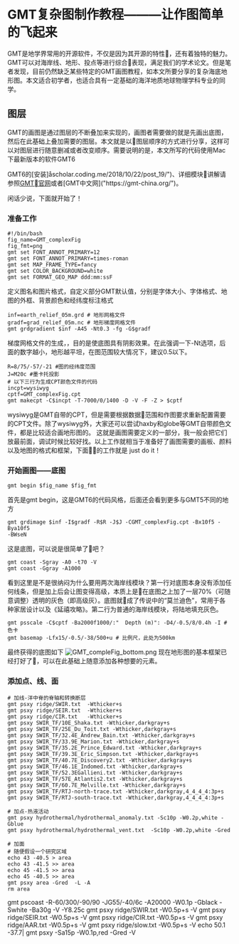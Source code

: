 # GMT复杂图制作教程———让作图简单的飞起来
GMT是地学界常用的开源软件，不仅是因为其开源的特性，还有着独特的魅力。GMT可以对海岸线、地形、投点等进行综合表现，满足我们的学术论文。但是笔者发现，目前仍然缺乏某些特定的GMT画图教程，如本文所要分享的复杂海底地形图。本文适合初学者，也适合具有一定基础的海洋地质地球物理学科专业的同学。

## 图层
GMT的画图是通过图层的不断叠加来实现的，画图者需要做的就是先画出底图，然后在此基础上叠加需要的图层。本文就是以图层顺序的方式进行分享，这样可以对图层进行随意删减或者改变顺序。需要说明的是，本文所写的代码使用Mac下最新版本的软件GMT6

GMT6的[安装]åscholar.coding.me/2018/10/22/post_19/")、详细模块讲解请参照[GMT官网]("http://gmt.soest.hawaii.edu/doc/5.4.4/index.html")或者[GMT中文网]("https://gmt-china.org/")。

闲话少说，下面就开始了！

### 准备工作
```
#!/bin/bash
fig_name=GMT_complexFig
fig_fmt=png
gmt set FONT_ANNOT_PRIMARY=12
gmt set FONT_ANNOT_PRIMARY=times-roman
gmt set MAP_FRAME_TYPE=fancy
gmt set COLOR_BACKGROUND=white
gmt set FORMAT_GEO_MAP ddd:mm:ssF
```
定义图名和图片格式，自定义部分GMT默认值，分别是字体大小、字体格式、地图的外框、背景颜色和经纬度标注格式
```
inf=earth_relief_05m.grd # 地形网格文件
gradf=grad_relief_05m.nc # 地形梯度网格文件
gmt grdgradient $inf -A45 -Nt0.3 -fg -G$gradf 
```
梯度网格文件的生成，，目的是使底图具有阴影效果。在此强调一下-Nt选项，后面的数字越小，地形越平坦，在图范围较大情况下，建议0.5以下。
```
R=8/75/-57/-21 #图的经纬度范围
J=M20c #墨卡托投影
# 以下三行为生成CPT颜色文件的代码
incpt=wysiwyg
cptf=GMT_complexFig.cpt
gmt makecpt -C$incpt -T-7000/0/1400 -D -V -F -Z > $cptf
```
wysiwyg是GMT自带的CPT，但是需要根据数据范围和作图要求重新配置需要的CPT文件。除了wysiwyg外，大家还可以尝试haxby和globe等GMT自带颜色文件，都是比较适合画地形图的。
这就是画图需要定义的一部分，我一般会把它们放最前面，调试时候比较好找。以上工作就相当于准备好了画图需要的画板、颜料以及地图的格式和框架，下面的工作就是 just do it！

### 开始画图——底图
```
gmt begin $fig_name $fig_fmt 
```
首先是gmt begin，这是GMT6的代码风格，后面还会看到更多与GMT5不同的地方
```
gmt grdimage $inf -I$gradf -R$R -J$J -CGMT_complexFig.cpt -Bx10f5 -Bya10f5 
-BWseN 
```
这是底图，可以说是很简单了吧？
```
gmt coast -Sgray -A0 -t70 -V 
gmt coast -Ggray -A1000
```
看到这里是不是很纳闷为什么要用两次海岸线模块？第一行对底图本身没有添加任何线条，但是加上后会让图变得高级，本质上是在底图之上加了一层70%（可随意调整）透明的灰色（即高级灰）。底图就成了传说中的“莫兰迪色”，常用于各种家居设计以及《延禧攻略》。第二行为普通的海岸线模块，将陆地填充灰色。
```
gmt psscale -C$cptf -Ba2000f1000/:"  Depth (m)": -D4/-0.5/8/0.4h -I # 色卡
gmt basemap -Lfx15/-0.5/-38/500+u # 比例尺，此处为500km
```
最终获得的底图如下
![GMT_compleFig_bottom.png](https://raw.githubusercontent.com/mantle-754/GMT_share/master/20181110GMT_complex/FIGmaker/GMT_compleFig_bottom.png?token=Ap7MLw4DleSYO9d2ctHV-dhor9exjnGoks5b-R4FwA%3D%3D)
现在地形图的基本框架已经打好了，可以在此基础上随意添加各种想要的元素。
### 添加点、线、面
```
# 加线-洋中脊的脊轴和转换断层
gmt psxy ridge/SWIR.txt  -Wthicker+s 
gmt psxy ridge/SEIR.txt  -Wthicker+s
gmt psxy ridge/CIR.txt   -Wthicker+s
gmt psxy SWIR_TF/10E_Shaka.txt -Wthicker,darkgray+s 
gmt psxy SWIR_TF/25E_Du_Toit.txt -Wthicker,darkgray+s  
gmt psxy SWIR_TF/32.4E_Andrew_Bain.txt -Wthicker,darkgray+s  
gmt psxy SWIR_TF/33.9E_Marion.txt -Wthicker,darkgray+s  
gmt psxy SWIR_TF/35.2E_Prince_Edward.txt -Wthicker,darkgray+s  
gmt psxy SWIR_TF/39.3E_Eric_Simpson.txt -Wthicker,darkgray+s  
gmt psxy SWIR_TF/40.7E_Discovery2.txt -Wthicker,darkgray+s  
gmt psxy SWIR_TF/46.1E_Indomed.txt -Wthicker,darkgray+s  
gmt psxy SWIR_TF/52.3EGallieni.txt -Wthicker,darkgray+s  
gmt psxy SWIR_TF/57E_Atlantis2.txt -Wthicker,darkgray+s  
gmt psxy SWIR_TF/60.7E_Melville.txt -Wthicker,darkgray+s  
gmt psxy SWIR_TF/RTJ-north-trace.txt -Wthicker,darkgray,4_4_4_4:3p+s  
gmt psxy SWIR_TF/RTJ-south-trace.txt -Wthicker,darkgray,4_4_4_4:3p+s 
```
```
# 加点-热液活动
gmt psxy hydrothermal/hydrothermal_anomaly.txt -Sc10p -W0.2p,white -Gblue
gmt psxy hydrothermal/hydrothermal_vent.txt  -Sc10p -W0.2p,white -Gred
```
```
# 加面
# 随便假设一个研究区域
echo 43 -40.5 > area
echo 43 -41.5 >> area
echo 45 -41.5 >> area
echo 45 -40.5 >> area
gmt psxy area -Gred  -L -A
rm area
```

gmt pscoast -R-60/300/-90/90 -JG55/-40/6c -A20000 -W0.1p -Gblack -Swhite -Ba30g -V -Y8.25c
gmt psxy  ridge/SWIR.txt -W0.5p+s -V
gmt psxy  ridge/SEIR.txt -W0.5p+s -V
gmt psxy  ridge/CIR.txt -W0.5p+s -V
gmt psxy  ridge/AAR.txt -W0.5p+s -V
gmt psxy  ridge/slow.txt -W0.5p+s -V
echo 50.1 -37.7| gmt psxy -Sa15p -W0.1p,red -Gred -V

